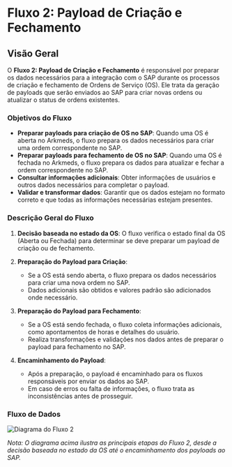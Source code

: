 # Fluxo 2: Payload de Criação e Fechamento

## Visão Geral

O **Fluxo 2: Payload de Criação e Fechamento** é responsável por preparar os dados necessários para a integração com o SAP durante os processos de criação e fechamento de Ordens de Serviço (OS). Ele trata da geração de payloads que serão enviados ao SAP para criar novas ordens ou atualizar o status de ordens existentes.

### Objetivos do Fluxo

- **Preparar payloads para criação de OS no SAP**: Quando uma OS é aberta no Arkmeds, o fluxo prepara os dados necessários para criar uma ordem correspondente no SAP.
- **Preparar payloads para fechamento de OS no SAP**: Quando uma OS é fechada no Arkmeds, o fluxo prepara os dados para atualizar e fechar a ordem correspondente no SAP.
- **Consultar informações adicionais**: Obter informações de usuários e outros dados necessários para completar o payload.
- **Validar e transformar dados**: Garantir que os dados estejam no formato correto e que todas as informações necessárias estejam presentes.

### Descrição Geral do Fluxo

1. **Decisão baseada no estado da OS**: O fluxo verifica o estado final da OS (Aberta ou Fechada) para determinar se deve preparar um payload de criação ou de fechamento.

2. **Preparação do Payload para Criação**:
   - Se a OS está sendo aberta, o fluxo prepara os dados necessários para criar uma nova ordem no SAP.
   - Dados adicionais são obtidos e valores padrão são adicionados onde necessário.

3. **Preparação do Payload para Fechamento**:
   - Se a OS está sendo fechada, o fluxo coleta informações adicionais, como apontamentos de horas e detalhes do usuário.
   - Realiza transformações e validações nos dados antes de preparar o payload para fechamento no SAP.

4. **Encaminhamento do Payload**:
   - Após a preparação, o payload é encaminhado para os fluxos responsáveis por enviar os dados ao SAP.
   - Em caso de erros ou falta de informações, o fluxo trata as inconsistências antes de prosseguir.

### Fluxo de Dados

![Diagrama do Fluxo 2](../imagens/fluxo2_diagrama.png)

*Nota: O diagrama acima ilustra as principais etapas do Fluxo 2, desde a decisão baseada no estado da OS até o encaminhamento dos payloads ao SAP.*
